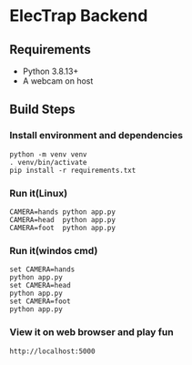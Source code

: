 # ElecTrap Backend

## Requirements

+ Python 3.8.13+
+ A webcam on host

## Build Steps

### Install environment and dependencies

```
python -m venv venv
. venv/bin/activate
pip install -r requirements.txt
```

### Run it(Linux)

```
CAMERA=hands python app.py
CAMERA=head  python app.py
CAMERA=foot  python app.py
```

### Run it(windos cmd)

```
set CAMERA=hands
python app.py
set CAMERA=head  
python app.py
set CAMERA=foot  
python app.py
```

### View it on web browser and play fun

```
http://localhost:5000
```


